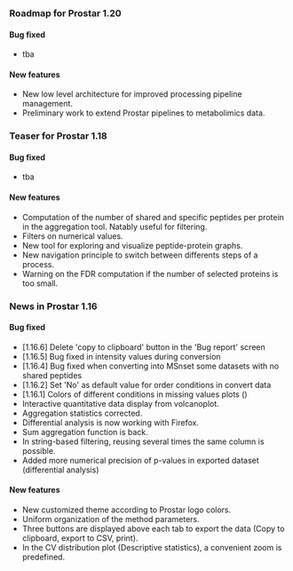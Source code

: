 
### Roadmap for Prostar 1.20

#### Bug fixed
* tba

#### New features
* New low level architecture for improved processing pipeline management.
* Preliminary work to extend Prostar pipelines to metabolimics data.

### Teaser for Prostar 1.18

#### Bug fixed
* tba

#### New features
* Computation of the number of shared and specific peptides per protein in the aggregation tool. Natably useful for filtering.
* Filters on numerical values.
* New tool for exploring and visualize peptide-protein graphs.
* New navigation principle to switch between differents steps of a process.
* Warning on the FDR computation if the number of selected proteins is too small.


### News in Prostar 1.16

#### Bug fixed
* [1.16.6] Delete 'copy to clipboard' button in the 'Bug report' screen
* [1.16.5] Bug fixed in intensity values during conversion
* [1.16.4] Bug fixed when converting into MSnset some datasets with no shared peptides
* [1.16.2] Set 'No' as default value for order conditions in convert data
* [1.16.1] Colors of different conditions in missing values plots ()
* Interactive quantitative data display from volcanoplot.
* Aggregation statistics corrected.
* Differential analysis is now working with Firefox.
* Sum aggregation function is back.
* In string-based filtering, reusing several times the same column is possible.
* Added more numerical precision of p-values in exported dataset (differential analysis)

#### New features
* New customized theme according to Prostar logo colors.
* Uniform organization of the method parameters.
* Three buttons are displayed above each tab to export the data (Copy to clipboard, export to CSV, print).
* In the CV distribution plot (Descriptive statistics), a convenient zoom is predefined.

